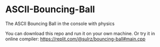 # ASCII-Bouncing-Ball

The ASCII Bouncing Ball in the console with physics

You can download this repo and run it on your own machine.
Or try it in online compiler: https://replit.com/@sulrz/bouncing-ball#main.cpp